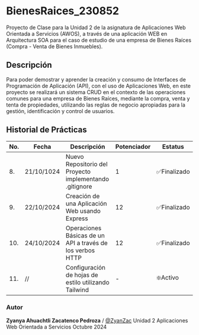 # BienesRaices_230852
Proyecto de Clase para la Unidad 2 de la asignatura de Aplicaciones Web Orientada a Servicios (AWOS), a través de una aplicación WEB en Arquitectura SOA para el caso de estudio de una empresa de Bienes Raíces (Compra - Venta de Bienes Inmuebles). 


## Descripción
Para poder demostrar y aprender la creación y consumo de Interfaces de Programación de Aplicación (API), con el uso de Aplicaciones Web, en este proyecto se realizará un sistema CRUD en el contexto de las operaciones comunes para una empresa de Bienes Raíces, mediante la compra, venta y tenta de propiedades, utilizando las reglas de negocio apropiadas para la gestión, identificación y control de usuarios.


## Historial de Prácticas

|No.|Fecha|Descripción|Potenciador|Estatus|
|--|--|--|--|--|
|8.|21/10/1024|Nuevo Repositorio del Proyecto implementando .gitignore|1|✅Finalizado|
|9.|22/10/2024|Creación de una Aplicación Web usando Express|12|✅Finalizado|
|10.|24/10/2024|Operaciones Básicas de un API a través de los verbos HTTP|12|✅Finalizado|
|11.|//|Configuración de hojas de estilo utilizando Tailwind|-|❇️Activo|



### Autor
**Zyanya Ahuachtli Zacatenco Pedroza** / [@ZyanZac](https://github.com/ZyanZac)
Unidad 2
Aplicaciones Web Orientada a Servicios
Octubre 2024
